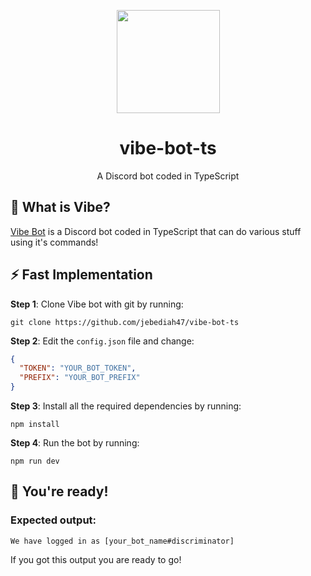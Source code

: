<p align="center"><a href="https://github.com/jebediah47/vibe-bot-ts"><img src="https://i.imgur.com/hT0HQF0.gif" height="165"></a></p>

<h1 align="center">vibe-bot-ts</h1>

<p align="center">A Discord bot coded in TypeScript</p>

## 💭 What is Vibe?
[Vibe Bot](https://github.com/jebediah47/vibe-bot-ts) is a Discord bot coded in TypeScript that can do various stuff using it's commands!

## ⚡️ Fast Implementation
**Step 1**: Clone Vibe bot with git by running:
```
git clone https://github.com/jebediah47/vibe-bot-ts
```

**Step 2**: Edit the `config.json` file and change:
```json
{
  "TOKEN": "YOUR_BOT_TOKEN",
  "PREFIX": "YOUR_BOT_PREFIX"
}
```

**Step 3**: Install all the required dependencies by running:
```
npm install
```

**Step 4**: Run the bot by running:
```
npm run dev
```

## 🎉 You're ready!

### Expected output:
```
We have logged in as [your_bot_name#discriminator]
```
If you got this output you are ready to go!
